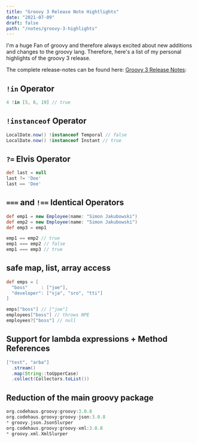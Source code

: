 ```yaml
---
title: "Groovy 3 Release Note Hightlights"
date: "2021-07-09"
draft: false
path: "/notes/groovy-3-highlights"
---
```


I'm a huge Fan of groovy and therefore always excited about new additions and changes to the groovy lang. Therefore, here's a list of my personal highlights of the groovy 3 release.

The complete release-notes can be found here: [Groovy 3 Release Notes](https://groovy-lang.org/releasenotes/groovy-3.0.html):

## `!in` Operator
```groovy
4 !in [5, 6, 19] // true
```

## `!instanceof` Operator
```groovy
LocalDate.now() !instanceof Temporal // false
LocalDate.now() !instanceof Instant // true
```

## `?=` Elvis Operator
```groovy
def last = null
last ?= 'Doe'
last == 'Doe'
```

## `===` and `!==` Identical Operators
```groovy
def emp1 = new Employee(name: "Simon Jakubowski")
def emp2 = new Employee(name: "Simon Jakubowski")
def emp3 = emp1

emp1 == emp2 // true
emp1 === emp2 // false
emp1 === emp3 // true
```

## safe map, list, array access
```groovy
def emps = [
  "boss"     : ["joe"],
  "developer": ["sja", "sro", "tti"]
]

emps["boss"] // ["joe"]
employees["boss"] // throws NPE
employees?["boss"] // null
```

## Support for lambda expressions + Method References
```groovy
["test", "arba"]
  .stream()
  .map(String::toUpperCase)
  .collect(Collectors.toList())
```

## Reduction of the main groovy package
```gradle
org.codehaus.groovy:groovy:3.0.8
org.codehaus.groovy:groovy-json:3.0.8
* groovy.json.JsonSlurper
org.codehaus.groovy:groovy-xml:3.0.8
* groovy.xml.XmlSlurper
```

